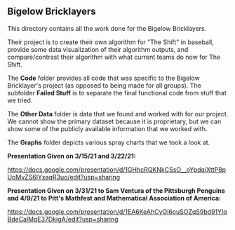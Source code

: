 ## Bigelow Bricklayers

This directory contains all the work done for the Bigelow Bricklayers.

Their project is to create their own algorithm for "The Shift" in baseball, provide some data visualization of their algorithm outputs, and compare/contrast their algorithm with what current teams do now for The Shift.

The **Code** folder provides all code that was specific to the Bigelow Bricklayer's project (as opposed to being made for all groups). The subfolder **Failed Stuff** is to separate the final functional code from stuff that we tried.

The **Other Data** folder is data that we found and worked with for our project. We cannot show the primary dataset because it is proprietary, but we can show some of the publicly available information that we worked with.

The **Graphs** folder depicts various spray charts that we took a look at.

**Presentation Given on 3/15/21 and 3/22/21:**  

https://docs.google.com/presentation/d/1GHhcRQKNkCSsO__oYpdqjXttP8pUpMvZS6lYxaqR3uo/edit?usp=sharing

**Presentation Given on 3/31/21 to Sam Ventura of the Pittsburgh Penguins and 4/9/21 to Pitt's Mathfest and Mathematical Association of America:**

https://docs.google.com/presentation/d/1EA6KeAhCyOi6ouSOZqS9bd91YlqBdeCalMqE37DkigA/edit?usp=sharing